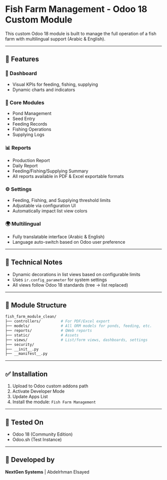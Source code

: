 # Fish Farm Management - Odoo 18 Custom Module

This custom Odoo 18 module is built to manage the full operation of a fish farm with multilingual support (Arabic & English).

---

## 🌟 Features

### 🎯 Dashboard
- Visual KPIs for feeding, fishing, supplying
- Dynamic charts and indicators

### 🧩 Core Modules
- Pond Management
- Seed Entry
- Feeding Records
- Fishing Operations
- Supplying Logs

### 📊 Reports
- Production Report
- Daily Report
- Feeding/Fishing/Supplying Summary
- All reports available in PDF & Excel exportable formats

### ⚙️ Settings
- Feeding, Fishing, and Supplying threshold limits
- Adjustable via configuration UI
- Automatically impact list view colors

### 🌍 Multilingual
- Fully translatable interface (Arabic & English)
- Language auto-switch based on Odoo user preference

---

## 🔧 Technical Notes

- Dynamic decorations in list views based on configurable limits
- Uses `ir.config_parameter` for system settings
- All views follow Odoo 18 standards (tree -> list replaced)

---

## 📁 Module Structure

```bash
fish_farm_module_clean/
├── controllers/         # For PDF/Excel export
├── models/              # All ORM models for ponds, feeding, etc.
├── reports/             # QWeb reports
├── static/              # Assets
├── views/               # List/form views, dashboards, settings
├── security/
├── __init__.py
├── __manifest__.py
```

---

## ✅ Installation

1. Upload to Odoo custom addons path
2. Activate Developer Mode
3. Update Apps List
4. Install the module: `Fish Farm Management`

---

## 🧪 Tested On

- Odoo 18 (Community Edition)
- Odoo.sh (Test Instance)

---

## 👤 Developed by
**NextGen Systems** | Abdelrhman Elsayed